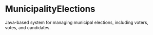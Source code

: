 # MunicipalityElections
Java-based system for managing municipal elections, including voters, votes, and candidates.
